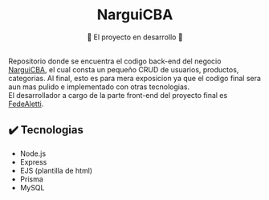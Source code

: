 <h1 align="center">NarguiCBA</h1>
<p align="center">🚧 El proyecto en desarrollo 🚧 </p><br>
Repositorio donde se encuentra el codigo back-end del negocio <a href="https://www.instagram.com/nargui_cba?utm_source=ig_web_button_share_sheet&igsh=OGQ5ZDc2ODk2ZA==">NarguiCBA</a>, 
el cual consta un pequeño CRUD de usuarios, productos, categorias. Al final, esto es para mera exposicion ya que el codigo final sera aun mas pulido e implementado con otras tecnologias. <br>
El desarrollador a cargo de la parte front-end del proyecto final es <a href="https://github.com/FedeAletti">FedeAletti</a>. <br>

## ✔️ Tecnologias
- Node.js
- Express
- EJS (plantilla de html)
- Prisma
- MySQL
  
